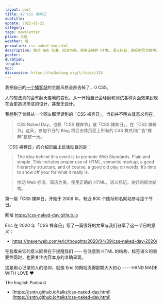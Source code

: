 ```yaml
---
layout: post
title: #2 CSS 裸奔日
subtitle: 
update: 2022-01-21
category: 
tags: newsletter
place: 大连
weather: 晴
permalink: css-naked-day.html
description: 推动 Web 标准。简洁为美。使用正确的 HTML，语义标记，良好的层次结构。
poster:
duration: 
length: 
mp3: 
discussion: https://haikebang.org/t/topic/128
---
```


我把自己的[一个播客站](https://giveupenglish.com)的主题风格全部去掉了，0 CSS。

人的想法真的会有翻天覆地的变化，从一开始自己会琢磨和测试各种页面效果到现在会更追求简洁的设计，甚至无设计。

我想到了曾经从一个网友那里读到的「CSS 裸奔日」，当初并不明白其意义何在。

> CSS Naked Day，也称「CSS 裸奔节」或「CSS 裸奔日」，在「CSS 裸奔节」这天，参加节日的 Blog 将会去除页面上所有的 CSS 样式和广告"裸奔"整整一天。

「CSS 裸奔日」的介绍页面上说活动目的是：

> The idea behind this event is to promote Web Standards. Plain and simple. This includes proper use of HTML, semantic markup, a good hierarchy structure, and of course, a good old play on words. It’s time to show off your for what it really is.

> 推动 Web 标准。简洁为美。使用正确的 HTML，语义标记，良好的层次结构。

第一届「CSS 裸奔日」开始于 2006 年，有近 800 个国际知名网站参与这个节日。

网址 https://css-naked-day.github.io

Eric 在 2020 年「CSS 裸奔日」写了一篇很好的文章与我们分享了这一节日的意义：

- https://meyerweb.com/eric/thoughts/2020/04/09/css-naked-day-2020/

在我看来它的意义同样在于提醒我们 ---- 在注意到 HTML 的结构、标签语义的重要性同时，也要关注内容本身的准确呈现。

这是用心记录的人的信仰，就像 Eric 的网站页脚那颗大大的心 ---- HAND MADE WITH LOVE ❤️

The English Podcast

- [https://jsntn.github.io/talks/css-naked-day.html](https://jsntn.github.io/talks/css-naked-day.html)
